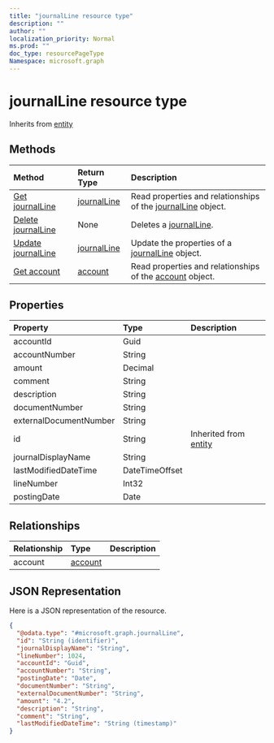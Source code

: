 ```yaml
---
title: "journalLine resource type"
description: ""
author: ""
localization_priority: Normal
ms.prod: ""
doc_type: resourcePageType
Namespace: microsoft.graph
---
```



# journalLine resource type




Inherits from [entity](../resources/entity.md)

## Methods
|Method|Return Type|Description|
|:---|:---|:---|
|[Get journalLine](../api/journalline-get.md)|[journalLine](../resources/journalLine.md)|Read properties and relationships of the [journalLine](../resources/journalline.md) object.|
|[Delete journalLine](../api/journalline-delete.md)|None|Deletes a [journalLine](../resources/journalline.md).|
|[Update journalLine](../api/journalline-update.md)|[journalLine](../resources/journalLine.md)|Update the properties of a [journalLine](../resources/journalline.md) object.|
|[Get account](../api/account-get.md)|[account](../resources/account.md)|Read properties and relationships of the [account](../resources/account.md) object.|

## Properties
|Property|Type|Description|
|:---|:---|:---|
|accountId|Guid||
|accountNumber|String||
|amount|Decimal||
|comment|String||
|description|String||
|documentNumber|String||
|externalDocumentNumber|String||
|id|String| Inherited from [entity](../resources/entity.md)|
|journalDisplayName|String||
|lastModifiedDateTime|DateTimeOffset||
|lineNumber|Int32||
|postingDate|Date||

## Relationships
|Relationship|Type|Description|
|:---|:---|:---|
|account|[account](../resources/account.md)||

## JSON Representation
Here is a JSON representation of the resource.
<!-- {
  "blockType": "resource",
  "keyProperty": "id",
  "@odata.type": "microsoft.graph.journalLine",
  "baseType": "microsoft.graph.entity",
  "openType": false
}
-->
``` json
{
  "@odata.type": "#microsoft.graph.journalLine",
  "id": "String (identifier)",
  "journalDisplayName": "String",
  "lineNumber": 1024,
  "accountId": "Guid",
  "accountNumber": "String",
  "postingDate": "Date",
  "documentNumber": "String",
  "externalDocumentNumber": "String",
  "amount": "4.2",
  "description": "String",
  "comment": "String",
  "lastModifiedDateTime": "String (timestamp)"
}
```


